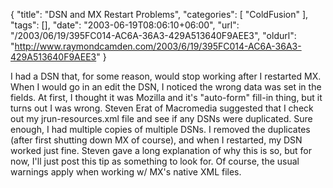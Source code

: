 {
	"title": "DSN and MX Restart Problems",
	"categories": [
		"ColdFusion"
	],
	"tags": [],
	"date": "2003-06-19T08:06:10+06:00",
	"url": "/2003/06/19/395FC014-AC6A-36A3-429A513640F9AEE3",
	"oldurl": "http://www.raymondcamden.com/2003/6/19/395FC014-AC6A-36A3-429A513640F9AEE3"
}

I had a DSN that, for some reason, would stop working after I restarted MX. When I would go in an edit the DSN, I noticed the wrong data was set in the fields. At first, I thought it was Mozilla and it's "auto-form" fill-in thing, but it turns out I was wrong. Steven Erat of Macromedia suggested that I check out my jrun-resources.xml file and see if any DSNs were duplicated. Sure enough, I had multiple copies of multiple DSNs. I removed the duplicates (after first shutting down MX of course), and when I restarted, my DSN worked just fine. Steven gave a long explanation of why this is so, but for now, I'll just post this tip as something to look for. Of course, the usual warnings apply when working w/ MX's native XML files.